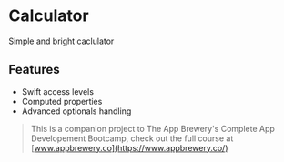 # Calculator

Simple and bright caclulator

## Features

* Swift access levels
* Computed properties
* Advanced optionals handling




>This is a companion project to The App Brewery's Complete App Developement Bootcamp, check out the full course at [www.appbrewery.co](https://www.appbrewery.co/)
